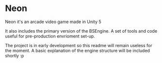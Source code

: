 # Neon
Neon it's an arcade video game made in Unity 5

It also includes the primary version of the BSEngine. A set of tools and code useful for pre-production envrioment set-up.

The project is in early development so this readme will remain useless for the moment. A basic explanation of the engine structure will be included shortly :p
